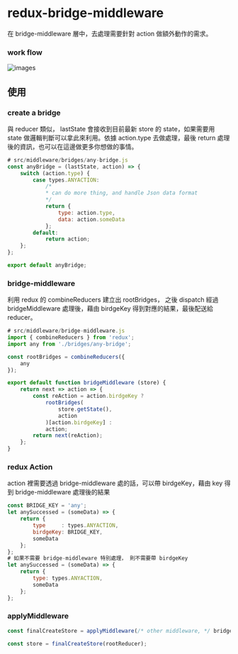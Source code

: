 # redux-bridge-middleware
在 bridge-middleware 層中，去處理需要針對 action 做額外動作的需求。
### work flow
![images](https://raw.githubusercontent.com/duncan60/redux-bridge-middleware/master/redux-bridge-middleware-flow.png)

## 使用
### create a bridge
與 reducer 類似， lastState 會接收到目前最新 store 的 state，如果需要用 state 做邏輯判斷可以拿此來利用。依據 action.type 去做處理，最後 return 處理後的資訊，也可以在這邊做更多你想做的事情。
``` js
# src/middleware/bridges/any-bridge.js
const anyBridge = (lastState, action) => {
    switch (action.type) {
        case types.ANYACTION:
            /*
            * can do more thing, and handle Json data format
            */
            return {
                type: action.type,
                data: action.someData
            };
        default:
            return action;
    };
};

export default anyBridge;
```
### bridge-middleware
利用  redux 的 combineReducers 建立出 rootBridges， 之後 dispatch 經過 bridgeMiddleware 處理後，藉由 birdgeKey 得到對應的結果，最後配送給 reducer。
``` js
# src/middleware/bridge-middleware.js
import { combineReducers } from 'redux';
import any from './bridges/any-bridge';

const rootBridges = combineReducers({
    any
});

export default function bridgeMiddleware (store) {
    return next => action => {
        const reAction = action.birdgeKey ?
            rootBridges(
                store.getState(),
                action
            )[action.birdgeKey] :
            action;
        return next(reAction);
    };
}
```
### redux Action
action 裡需要透過 bridge-middleware 處的話，可以帶 birdgeKey，藉由 key 得到 bridge-middleware 處理後的結果
``` js
const BRIDGE_KEY = 'any';
let anySuccessed = (someData) => {
    return {
        type     : types.ANYACTION,
        birdgeKey: BRIDGE_KEY,
        someData
    };
};
# 如果不需要 bridge-middleware 特別處理， 則不需要帶 birdgeKey
let anySuccessed = (someData) => {
    return {
        type: types.ANYACTION,
        someData
    };
};
```
### applyMiddleware
``` js
const finalCreateStore = applyMiddleware(/* other middleware, */ bridgeMiddleware)(createStore);

const store = finalCreateStore(rootReducer);
```

